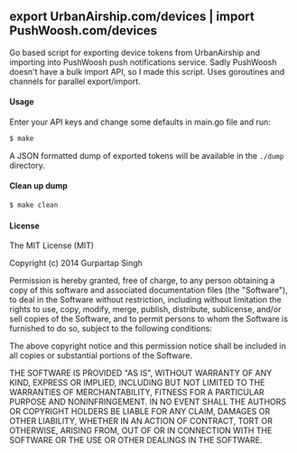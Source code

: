 ## export UrbanAirship.com/devices | import PushWoosh.com/devices

Go based script for exporting device tokens from UrbanAirship and importing into PushWoosh push notifications service. Sadly PushWoosh doesn't have a bulk import API, so I made this script. Uses goroutines and channels for parallel export/import.

#### Usage

Enter your API keys and change some defaults in main.go file and run:

```bash
$ make
```

A JSON formatted dump of exported tokens will be available in the `./dump` directory.

#### Clean up dump

```bash
$ make clean
```

#### License

The MIT License (MIT)

Copyright (c) 2014 Gurpartap Singh

Permission is hereby granted, free of charge, to any person obtaining a copy
of this software and associated documentation files (the "Software"), to deal
in the Software without restriction, including without limitation the rights
to use, copy, modify, merge, publish, distribute, sublicense, and/or sell
copies of the Software, and to permit persons to whom the Software is
furnished to do so, subject to the following conditions:

The above copyright notice and this permission notice shall be included in
all copies or substantial portions of the Software.

THE SOFTWARE IS PROVIDED "AS IS", WITHOUT WARRANTY OF ANY KIND, EXPRESS OR
IMPLIED, INCLUDING BUT NOT LIMITED TO THE WARRANTIES OF MERCHANTABILITY,
FITNESS FOR A PARTICULAR PURPOSE AND NONINFRINGEMENT. IN NO EVENT SHALL THE
AUTHORS OR COPYRIGHT HOLDERS BE LIABLE FOR ANY CLAIM, DAMAGES OR OTHER
LIABILITY, WHETHER IN AN ACTION OF CONTRACT, TORT OR OTHERWISE, ARISING FROM,
OUT OF OR IN CONNECTION WITH THE SOFTWARE OR THE USE OR OTHER DEALINGS IN
THE SOFTWARE.
